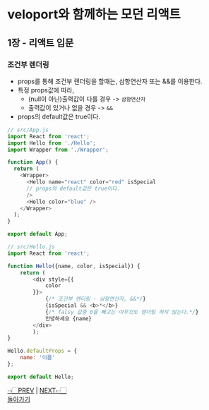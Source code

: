 # veloport와 함께하는 모던 리액트
## 1장 - 리액트 입문
### 조건부 렌더링
- props를 통해 조건부 렌더링을 할때는, 삼항연산자 또는 &&를 이용한다.
- 특정 props값에 따라, 
    - (null이 아닌)출력값이 다를 경우 -> `삼항연산자`
    - 출력값이 있거나 없을 경우 -> `&&`
- props의 default값은 true이다.

```javascript
// src/App.js
import React from 'react';
import Hello from './Hello';
import Wrapper from './Wrapper';

function App() {
  return (
    <Wrapper>
      <Hello name="react" color="red" isSpecial
      // props의 default값은 true이다.
      />
      <Hello color="blue" />
    </Wrapper>
  );
}

export default App;
```

```javascript
// src/Hello.js
import React from 'react';

function Hello({name, color, isSpecial}) {
    return (
        <div style={{
            color
        }}>
            {/* 조건부 렌더링 - 삼항연산자, &&*/}
            {isSpecial && <b>*</b>}
            {/* falsy 값중 0을 빼고는 아무것도 렌더링 하지 않는다.*/}
            안녕하세요 {name}
        </div>
        );
}

Hello.defaultProps = {
    name: '이름'
};

export default Hello;
```
[👈🏻PREV](https://github.com/ss-won/veloport-react/blob/master/Ch1/md/3.md) |
[NEXT👉🏻](https://github.com/ss-won/veloport-react/blob/master/Ch1/md/5.md) <br>
[돌아가기](https://github.com/ss-won/veloport-react)